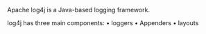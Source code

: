 Apache log4j is a  Java-based logging framework.

log4j has three main components:
•	loggers
•	Appenders
•	layouts
